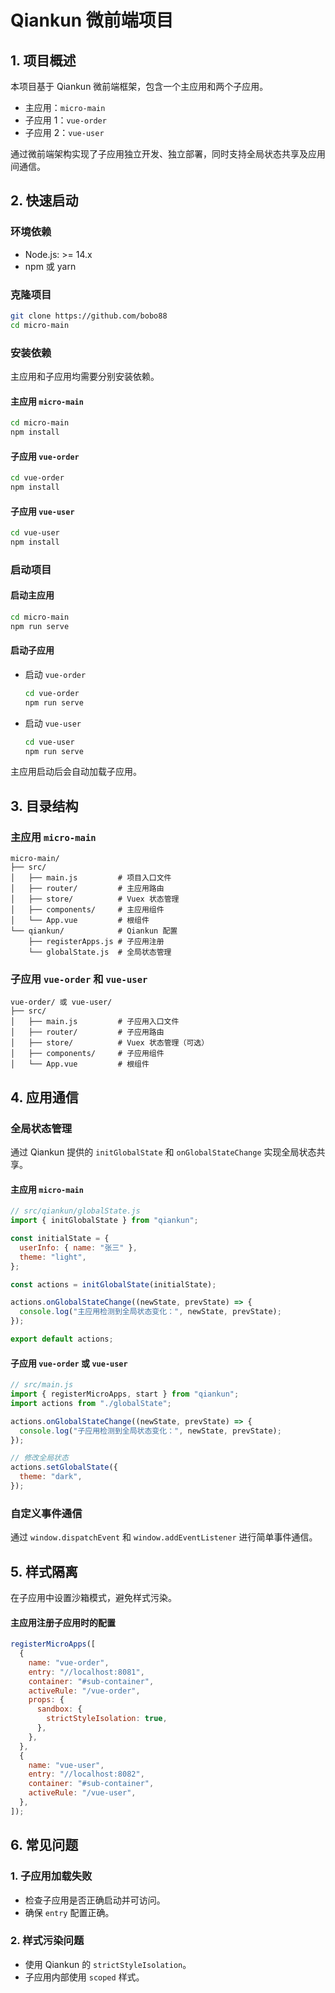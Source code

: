 # Qiankun 微前端项目

## 1. 项目概述

本项目基于 Qiankun 微前端框架，包含一个主应用和两个子应用。

- 主应用：`micro-main`
- 子应用 1：`vue-order`
- 子应用 2：`vue-user`

通过微前端架构实现了子应用独立开发、独立部署，同时支持全局状态共享及应用间通信。

## 2. 快速启动

### 环境依赖

- Node.js: >= 14.x
- npm 或 yarn

### 克隆项目

```bash
git clone https://github.com/bobo88
cd micro-main
```

### 安装依赖

主应用和子应用均需要分别安装依赖。

#### 主应用 `micro-main`

```bash
cd micro-main
npm install
```

#### 子应用 `vue-order`

```bash
cd vue-order
npm install
```

#### 子应用 `vue-user`

```bash
cd vue-user
npm install
```

### 启动项目

#### 启动主应用

```bash
cd micro-main
npm run serve
```

#### 启动子应用

- 启动 `vue-order`
  ```bash
  cd vue-order
  npm run serve
  ```
- 启动 `vue-user`
  ```bash
  cd vue-user
  npm run serve
  ```

主应用启动后会自动加载子应用。

## 3. 目录结构

### 主应用 `micro-main`

```plaintext
micro-main/
├── src/
│   ├── main.js         # 项目入口文件
│   ├── router/         # 主应用路由
│   ├── store/          # Vuex 状态管理
│   ├── components/     # 主应用组件
│   └── App.vue         # 根组件
└── qiankun/            # Qiankun 配置
    ├── registerApps.js # 子应用注册
    └── globalState.js  # 全局状态管理
```

### 子应用 `vue-order` 和 `vue-user`

```plaintext
vue-order/ 或 vue-user/
├── src/
│   ├── main.js         # 子应用入口文件
│   ├── router/         # 子应用路由
│   ├── store/          # Vuex 状态管理（可选）
│   ├── components/     # 子应用组件
│   └── App.vue         # 根组件
```

## 4. 应用通信

### 全局状态管理

通过 Qiankun 提供的 `initGlobalState` 和 `onGlobalStateChange` 实现全局状态共享。

#### 主应用 `micro-main`

```javascript
// src/qiankun/globalState.js
import { initGlobalState } from "qiankun";

const initialState = {
  userInfo: { name: "张三" },
  theme: "light",
};

const actions = initGlobalState(initialState);

actions.onGlobalStateChange((newState, prevState) => {
  console.log("主应用检测到全局状态变化：", newState, prevState);
});

export default actions;
```

#### 子应用 `vue-order` 或 `vue-user`

```javascript
// src/main.js
import { registerMicroApps, start } from "qiankun";
import actions from "./globalState";

actions.onGlobalStateChange((newState, prevState) => {
  console.log("子应用检测到全局状态变化：", newState, prevState);
});

// 修改全局状态
actions.setGlobalState({
  theme: "dark",
});
```

### 自定义事件通信

通过 `window.dispatchEvent` 和 `window.addEventListener` 进行简单事件通信。

## 5. 样式隔离

在子应用中设置沙箱模式，避免样式污染。

#### 主应用注册子应用时的配置

```javascript
registerMicroApps([
  {
    name: "vue-order",
    entry: "//localhost:8081",
    container: "#sub-container",
    activeRule: "/vue-order",
    props: {
      sandbox: {
        strictStyleIsolation: true,
      },
    },
  },
  {
    name: "vue-user",
    entry: "//localhost:8082",
    container: "#sub-container",
    activeRule: "/vue-user",
  },
]);
```

## 6. 常见问题

### 1. 子应用加载失败

- 检查子应用是否正确启动并可访问。
- 确保 `entry` 配置正确。

### 2. 样式污染问题

- 使用 Qiankun 的 `strictStyleIsolation`。
- 子应用内部使用 `scoped` 样式。
